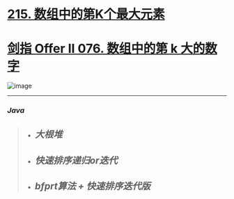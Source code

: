 # [215. 数组中的第K个最大元素](https://leetcode.cn/problems/kth-largest-element-in-an-array/)

# [剑指 Offer II 076. 数组中的第 k 大的数字](https://leetcode.cn/problems/xx4gT2/)

![image](https://user-images.githubusercontent.com/75558694/179694911-8bc1da4d-d8a0-44aa-8622-38b8dbe90f9e.png)

---

### *Java*

> - ***大根堆***
>   -
> - ***快速排序递归or迭代***
>   -
> - ***bfprt算法 + 快速排序迭代版***
>   -

```java
```
